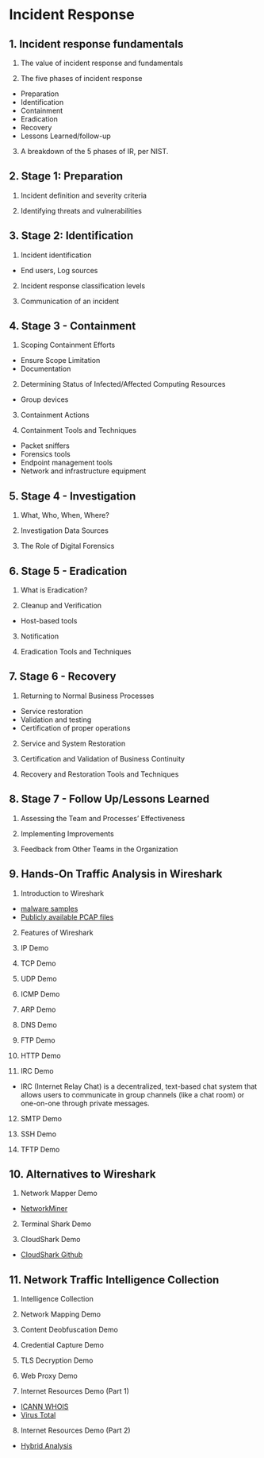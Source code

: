 # Incident Response

## 1. Incident response fundamentals

1. The value of incident response and fundamentals

2. The five phases of incident response

* Preparation
* Identification
* Containment
* Eradication
* Recovery
* Lessons Learned/follow-up

3. A breakdown of the 5 phases of IR, per NIST.

## 2. Stage 1: Preparation

1. Incident definition and severity criteria

2. Identifying threats and vulnerabilities

## 3. Stage 2: Identification

1. Incident identification

* End users, Log sources

2. Incident response classification levels

3. Communication of an incident

## 4. Stage 3 - Containment

1. Scoping Containment Efforts

* Ensure Scope Limitation
* Documentation

2. Determining Status of Infected/Affected Computing Resources

* Group devices

3. Containment Actions

4. Containment Tools and Techniques

* Packet sniffers
* Forensics tools
* Endpoint management tools
* Network and infrastructure equipment

## 5. Stage 4 - Investigation

1. What, Who, When, Where?

2. Investigation Data Sources

3. The Role of Digital Forensics

## 6. Stage 5 - Eradication

1. What is Eradication?

2. Cleanup and Verification

* Host-based tools

3. Notification

4. Eradication Tools and Techniques

## 7. Stage 6 - Recovery

1. Returning to Normal Business Processes

* Service restoration
* Validation and testing
* Certification of proper operations

2. Service and System Restoration

3. Certification and Validation of Business Continuity

4. Recovery and Restoration Tools and Techniques

## 8. Stage 7 - Follow Up/Lessons Learned

1. Assessing the Team and Processes’ Effectiveness

2. Implementing Improvements

3. Feedback from Other Teams in the Organization

## 9. Hands-On Traffic Analysis in Wireshark

1. Introduction to Wireshark

* [malware samples](https://www.malware-traffic-analysis.net/)
* [Publicly available PCAP files](https://www.netresec.com/?page=PcapFiles)

2. Features of Wireshark

3. IP Demo

4. TCP Demo

5. UDP Demo

6. ICMP Demo

7. ARP Demo

8. DNS Demo

9. FTP Demo

10. HTTP Demo

11. IRC Demo

* IRC (Internet Relay Chat) is a decentralized, text-based chat system that allows users to communicate in group channels (like a chat room) or one-on-one through private messages.

12. SMTP Demo

13. SSH Demo

14. TFTP Demo

## 10. Alternatives to Wireshark

1. Network Mapper Demo

* [NetworkMiner](https://www.netresec.com/?page=NetworkMiner)

2. Terminal Shark Demo

3. CloudShark Demo

* [CloudShark Github](https://github.com/cloudshark/wireshark-plugin)

## 11. Network Traffic Intelligence Collection

1. Intelligence Collection

2. Network Mapping Demo

3. Content Deobfuscation Demo

4. Credential Capture Demo

5. TLS Decryption Demo

6. Web Proxy Demo

7. Internet Resources Demo (Part 1)

* [ICANN WHOIS](https://lookup.icann.org/en)
* [Virus Total](https://www.virustotal.com/gui/home/upload)

8. Internet Resources Demo (Part 2)

* [Hybrid Analysis](https://hybrid-analysis.com/)

